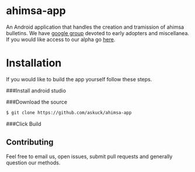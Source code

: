 ahimsa-app
==========

An Android application that handles the creation and tramission of ahimsa bulletins.
We have [google group](https://groups.google.com/forum/?utm_medium=email&utm_source=footer#!forum/ahimsa-dev) devoted to early adopters and miscellanea. 
If you would like access to our alpha go [here](https://groups.google.com/forum/?utm_medium=email&utm_source=footer#!topic/ahimsa-dev/lm7pbutsN0w).

Installation
============

If you would like to build the app yourself follow these steps.

###Install android studio

###Download the source

```bash
$ git clone https://github.com/askuck/ahimsa-app
```

###Click Build



Contributing
------------

Feel free to email us, open issues, submit pull requests and generally question our methods.
